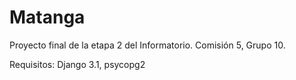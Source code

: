 # Matanga
Proyecto final de la etapa 2 del Informatorio. Comisión 5, Grupo 10.

Requisitos:
Django 3.1,
psycopg2

